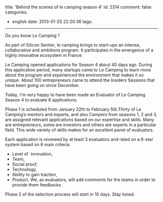 title: 'Behind the scenes of le camping season 4'
id: 2314
comment: false
categories:
  - english
date: 2013-01-25 22:20:36
tags:
---

Do you know Le Camping ?

As part of Silicon Sentier, le camping brings to start-ups an intense, collaborative and ambitions program. It participates in the emergence of a highly innovative ecosystem in France.

Le Camping opened applications for Season 4 about 40 days ago. During this application period, many startups came to Le Camping to learn more about the program and experienced the environment that makes it so unique. About 100 entrepreneurs came to attend the Insiders Sessions that have been going on since December.

Today, I'm very happy to have been made an Evaluator of Le Camping Season 4 to evaluate 8 applications.

Phase 1 is scheduled from January 22th to February 5th.Thirty of Le Camping’s mentors and experts, and also Campers from seasons 1, 2 and 3, are assigned relevant applications based on our expertise and skills. Many are entrepreneurs, some are investors and others are experts in a particular field. This wide variety of skills makes for an excellent panel of evaluators.

Each application is reviewed by at least 3 evaluators and rated on a 6-star system based on 6 main criteria:

*   Level of  innovation,
*   Team,
*   Social proof,
*   Technology,
*   Ability to gain traction,
*   Product.
We, as evaluators, will add comments for the teams in order to provide them feedbacks.

Phase 2 of the selection process will start in 10 days. Stay tuned.

&nbsp;

<!--cforms name="Vérification in english"-->